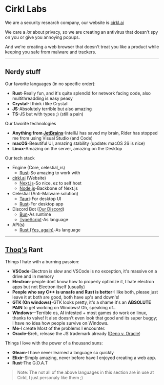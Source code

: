 # Cirkl Labs

We are a security research company, our website is [cirkl.ai](https://cirkl.ai)

We care a *lot* about privacy, so we are creating an antivirus that doesn't spy on you
or give you annoying popups.

And we're creating a web browser that doesn't treat you like a product
while keeping you safe from malware and trackers.

---
## Nerdy stuff
Our favorite languages (in no specific order):
- **Rust**-Really fun, and it's quite splendid for network facing code, also multithreadding is easy peasy
- **Crystal**-I think i like Crystal
- **JS**-Absolutely terrible but also amazing
- **TS**-JS but with types ;) (still a pain)

Our favorite technologies
- **Anything from [JetBrains](https://jetbrains.com)**-IntelliJ has saved my brain, Rider has stopped me from using Visual Studio (and Code)
- **macOS**-Beautiful UI, amazing stability (update: macOS 26 is nice)
- **Linux**-Amazing on the server, amazing on the Desktop

Our tech stack
- Engine (Core, celestial_rs)
    - [Rust](https://rust-lang.org)-So amazing to work with
- [cirkl.ai](https://cirkl.ai) (Website)
    - [Next.js](https://nextjs.org)-So nice, ez to self host
    - [Node.js](https://nodejs.org)-Backbone of Next.js
- Celestial (Anti-Malware solution)
    - [Tauri](https://tauri.app/)-For desktop UI
    - [Rust](https://rust-lang.org)-For desktop app
- Discord Bot ([Our Discord](https://discord.com/invite/3yCfXJsbpD))
    - [Bun](https://bun.sh)-As runtime
    - [TypeScript](https://www.typescriptlang.org/)-As language
- API(s)
    - [Rust (Yes, again)](https://rust-lang.org)-As language

---
## [Thoq's](https://thoq-jar.github.io) Rant

Things I hate with a burning passion:
- **VSCode**-Electron is slow and VSCode is no exception, it's massive on a drive and in memory
- **Electron**-people dont know how to properly optimize it, I hate electron apps but not Electron itself (usually)
- **People who say C++ is unsafe and Rust is better**-I like both, please just leave it at both are good, both have up's and down's!
- **GTK (On windows)**-GTK looks pretty, it's a shame it's an **ABSOLUTE PAIN** to get working on Windows! Oh, speaking of...
- **Windows**—Terrible os, AI infested + most games do work on linux, thanks to valve! It also doesn't even look that good and
its super buggy; I have no idea how people survive on Windows.
- **Me**-I create Most of the problems I encounter.
- **Oracle**-Breh, release the JS trademark already ([Deno v. Oracle](https://deno.com/blog/deno-v-oracle))

Things I love with the power of a thousand suns:
- **Gleam**-I have never learned a language so quickly
- **Elixir**-Simply amazing, never before have I enjoyed creating a web app.
- **Rust**-The G.O.A.T

> Note: The not all of the above languages in this section are in use at Cirkl, I just personaly like them ;)
